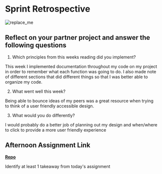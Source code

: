 # Sprint Retrospective

![replace_me](https://codeworks.blob.core.windows.net/public/assets/img/illustrations/placeholder.svg)

## Reflect on your partner project and answer the following questions

1. Which principles from this weeks reading did you implement?

This week I implemented documentation throughout my code on my project in order to remember what each function was going to do. I also made note of different sections that did different things so that I was better able to organize my code. 

2. What went well this week?

Being able to bounce ideas of my peers was a great resource when trying to think of a user friendly accessible design. 

3. What would you do differently?

I would probably do a better job of planning out my design and when/where to click to provide a more user friendly experience 

## Afternoon Assignment Link

**[Repo](https://github.com/savtemp/<ASSIGNMENT_REPO>)**

Identify at least 1 takeaway from today's assignment
